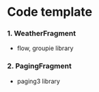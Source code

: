 # Code template 
### 1. WeatherFragment 
- flow, groupie library 
### 2. PagingFragment
- paging3 library 
